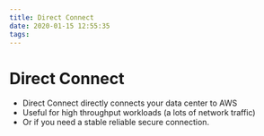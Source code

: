 ```yaml
---
title: Direct Connect
date: 2020-01-15 12:55:35
tags:
---
```


# Direct Connect
 - Direct Connect directly connects your data center to AWS
 - Useful for high throughput workloads (a lots of network traffic)
 - Or if you need a stable reliable secure connection.
 